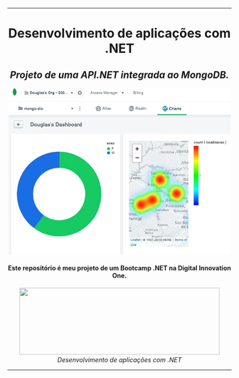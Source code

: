 <hr/>
<div align="center">
    <h1>Desenvolvimento de aplicações com .NET</h1>
    <h2><i>Projeto de uma API.NET integrada ao MongoDB.</i></h2>
    <p align="center"><img src="./Charts.jpg" width="500"></p>
    <h4>Este repositório é meu projeto de um Bootcamp .NET na Digital Innovation One.</h4>
    <a href="https://digitalinnovation.one/sign-in"><img src="https://hermes.digitalinnovation.one/site/images/logo-footer.png" width="450" height="150"></a>
    <i>Desenvolvimento de aplicações com .NET</i>
 </div>    
<hr/>
